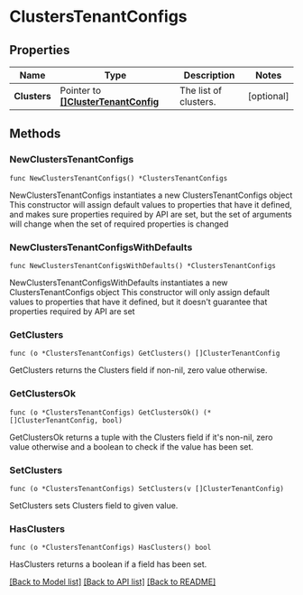 # ClustersTenantConfigs

## Properties

Name | Type | Description | Notes
------------ | ------------- | ------------- | -------------
**Clusters** | Pointer to [**[]ClusterTenantConfig**](ClusterTenantConfig.md) | The list of clusters. | [optional] 

## Methods

### NewClustersTenantConfigs

`func NewClustersTenantConfigs() *ClustersTenantConfigs`

NewClustersTenantConfigs instantiates a new ClustersTenantConfigs object
This constructor will assign default values to properties that have it defined,
and makes sure properties required by API are set, but the set of arguments
will change when the set of required properties is changed

### NewClustersTenantConfigsWithDefaults

`func NewClustersTenantConfigsWithDefaults() *ClustersTenantConfigs`

NewClustersTenantConfigsWithDefaults instantiates a new ClustersTenantConfigs object
This constructor will only assign default values to properties that have it defined,
but it doesn't guarantee that properties required by API are set

### GetClusters

`func (o *ClustersTenantConfigs) GetClusters() []ClusterTenantConfig`

GetClusters returns the Clusters field if non-nil, zero value otherwise.

### GetClustersOk

`func (o *ClustersTenantConfigs) GetClustersOk() (*[]ClusterTenantConfig, bool)`

GetClustersOk returns a tuple with the Clusters field if it's non-nil, zero value otherwise
and a boolean to check if the value has been set.

### SetClusters

`func (o *ClustersTenantConfigs) SetClusters(v []ClusterTenantConfig)`

SetClusters sets Clusters field to given value.

### HasClusters

`func (o *ClustersTenantConfigs) HasClusters() bool`

HasClusters returns a boolean if a field has been set.


[[Back to Model list]](../README.md#documentation-for-models) [[Back to API list]](../README.md#documentation-for-api-endpoints) [[Back to README]](../README.md)


